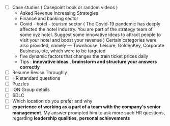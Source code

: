 
- [ ] Case studies ( Casepoint book or random videos )
	- Asked Revenue Increasing Strategies 
	- Finance and banking sector
	- Covid - hotel - tourism sector ( The Covid-19 pandemic has deeply affected the hotel industry. You are part of the strategy team of some xyz hotel. Suggest some innovative ideas to attract people to visit your hotel and boost your revenue ) Certain categories were also provided, namely — Townhouse, Leisure, GoldenKey, Corporate Business, etc, which were to be targeted
	- five dynamic factors that changes the train ticket prices daily
	- Tips : **innovative ideas** , **brainstorm and structure your answers correctly**
- [ ] Resume Revise Throughly
- [ ] HR standard questions 
- [ ] Puzzles
- [ ] ION Group details 
- [ ] SDLC 
- [ ] Which location do you prefer and why 
- [ ] **experience of working as a part of a team with the company's senior management**. My answer prompted him to ask more such HR questions, regarding **leadership qualities,** **personal achievements**